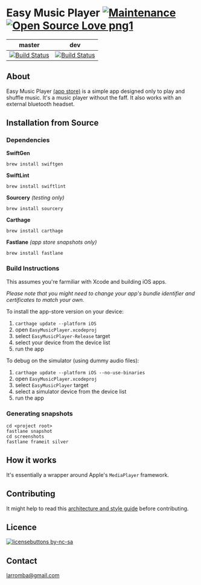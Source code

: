 # Easy Music Player [![Maintenance](https://img.shields.io/badge/Maintained%3F-yes-green.svg)](https://img.shields.io) [![Open Source Love png1](https://badges.frapsoft.com/os/v1/open-source.png?v=103)](https://github.com/ellerbrock/open-source-badges/)

| master  | dev |
| ------------- | ------------- |
| [![Build Status](https://travis-ci.com/larromba/EasyMusicPlayer.svg?branch=master)](https://travis-ci.com/larromba/EasyMusicPlayer) | [![Build Status](https://travis-ci.com/larromba/EasyMusicPlayer.svg?branch=dev)](https://travis-ci.com/larromba/EasyMusicPlayer) |

## About
Easy Music Player [(app store)](https://itunes.apple.com/app/id1067558718?mt=8) is a simple app designed only to play and shuffle music. It's a music player without the faff. It also works with an external bluetooth headset.

## Installation from Source

### Dependencies
**SwiftGen**

`brew install swiftgen`

**SwiftLint**

`brew install swiftlint`

**Sourcery** *(testing only)*

`brew install sourcery`

**Carthage** 

`brew install carthage`

**Fastlane** *(app store snapshots only)*

`brew install fastlane`

### Build Instructions
This assumes you're farmiliar with Xcode and building iOS apps.

*Please note that you might need to change your app's bundle identifier and certificates to match your own.*

To install the app-store version on your device:
1. `carthage update --platform iOS`
2. open `EasyMusicPlayer.xcodeproj`
3. select `EasyMusicPlayer-Release` target
4. select your device from the device list
5. run the app

To debug on the simulator (using dummy audio files):
1. `carthage update --platform iOS --no-use-binaries`
2. open `EasyMusicPlayer.xcodeproj`
3. select `EasyMusicPlayer` target
4. select a simulator device from the device list
5. run the app

### Generating snapshots
```
cd <project root>
fastlane snapshot
cd screenshots
fastlane frameit silver
```

## How it works
It's essentially a wrapper around Apple's `MediaPlayer` framework.

## Contributing
It might help to read this [architecture and style guide](https://github.com/larromba/ios-code-architecture) before contributing.

## Licence
[![licensebuttons by-nc-sa](https://licensebuttons.net/l/by-nc-sa/3.0/88x31.png)](https://creativecommons.org/licenses/by-nc-sa/4.0) 

## Contact
larromba@gmail.com
